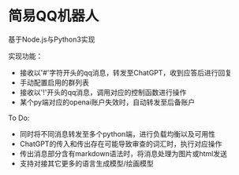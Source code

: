 # 简易QQ机器人

基于Node.js与Python3实现

实现功能：

* 接收以'#'字符开头的qq消息，转发至ChatGPT，收到应答后进行回复
* 手动配置启用的群列表
* 接收以'!'开头的qq消息，调用对应的控制函数进行操作
* 某个py端对应的openai账户失效时，自动转发至后备账户

To Do:

- 同时将不同消息转发至多个python端，进行负载均衡以及可用性
- ChatGPT的传入和传出存在可能导致审查的词汇时，执行对应操作
- 传出消息部分含有markdown语法时，将消息处理为图片或html发送
- 支持对接其它更多的语言生成模型/绘画模型
